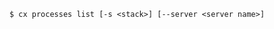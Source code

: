 <!-- usedin: [ _includes/_inlines/Toolbelt/common/toolbelt_processes/toolbelt_processes_usage-1.md] -->

```
$ cx processes list [-s <stack>] [--server <server name>]
```
